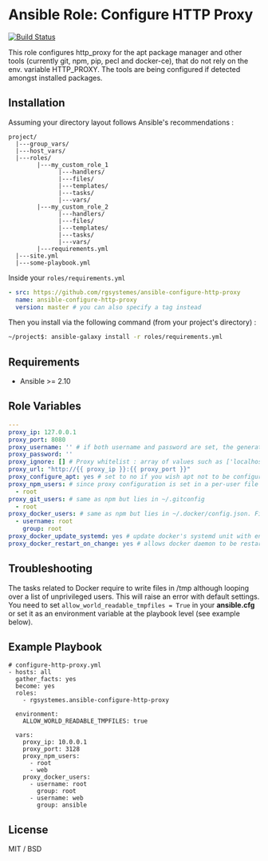 # Ansible Role: Configure HTTP Proxy

[![Build Status](https://travis-ci.com/rgsystemes/ansible-configure-http-proxy.svg?branch=master)](https://travis-ci.com/rgsystemes/ansible-configure-http-proxy)

This role configures http_proxy for the apt package manager and other tools (currently git, npm, pip, pecl and docker-ce), that do not rely on the env. variable HTTP_PROXY.
The tools are being configured if detected amongst installed packages.

## Installation

Assuming your directory layout follows Ansible's recommendations :
    
    project/
      |---group_vars/
      |---host_vars/
      |---roles/
            |---my_custom_role_1
                  |---handlers/
                  |---files/
                  |---templates/
                  |---tasks/
                  |---vars/
            |---my_custom_role_2
                  |---handlers/
                  |---files/
                  |---templates/
                  |---tasks/
                  |---vars/
            |---requirements.yml 
      |---site.yml
      |---some-playbook.yml

Inside your `roles/requirements.yml`

```yml
- src: https://github.com/rgsystemes/ansible-configure-http-proxy
  name: ansible-configure-http-proxy
  version: master # you can also specify a tag instead
```

Then you install via the following command (from your project's directory) : 
```bash
~/project$: ansible-galaxy install -r roles/requirements.yml
```

## Requirements

- Ansible >= 2.10

## Role Variables

```yml
---
proxy_ip: 127.0.0.1
proxy_port: 8080
proxy_username: '' # if both username and password are set, the generated proxy_url variable will include them as follows : http://user:pass@host:port
proxy_password: ''
proxy_ignore: [] # Proxy whitelist : array of values such as ['localhost', '192.168.0.0/16']
proxy_url: "http://{{ proxy_ip }}:{{ proxy_port }}"
proxy_configure_apt: yes # set to no if you wish apt not to be configured by the role
proxy_npm_users: # since proxy configuration is set in a per-user file (~/.npmrc), the task needs to run for a list of users running npm commands on the host
  - root
proxy_git_users: # same as npm but lies in ~/.gitconfig
  - root
proxy_docker_users: # same as npm but lies in ~/.docker/config.json. File permissions must be set as it uses the template module
  - username: root
    group: root
proxy_docker_update_systemd: yes # update docker's systemd unit with env variables
proxy_docker_restart_on_change: yes # allows docker daemon to be restarted
```

## Troubleshooting

The tasks related to Docker require to write files in /tmp although looping over a list of unprivileged users. This will raise an error with default settings. You need to set `allow_world_readable_tmpfiles = True` in your **ansible.cfg** or set it as an environment variable at the playbook level (see example below). 

## Example Playbook

    # configure-http-proxy.yml
    - hosts: all
      gather_facts: yes
      become: yes
      roles:
        - rgsystemes.ansible-configure-http-proxy

      environment:
        ALLOW_WORLD_READABLE_TMPFILES: true

      vars:
        proxy_ip: 10.0.0.1
        proxy_port: 3128
        proxy_npm_users:
          - root
          - web
        proxy_docker_users:
          - username: root
            group: root
          - username: web
            group: ansible

License
-------

MIT / BSD
